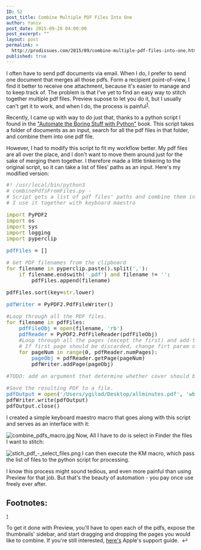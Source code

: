 ```yaml
---
ID: 52
post_title: Combine Multiple PDF Files Into One
author: Yaniv
post_date: 2015-09-28 04:00:00
post_excerpt: ""
layout: post
permalink: >
  http://prodissues.com/2015/09/combine-multiple-pdf-files-into-one.html
published: true
---
```

<p> I often have to send pdf documents via email. When I do, I prefer to send one document that merges all those pdfs. Form a recipient point-of-view, I find it better to receive one attachment, because it's easier to manage and to keep track of. The problem is that I've yet to find an easy way to stitch together multiple pdf files. Preview supose to let you do it, but I usually can't get it to work, and when I do, the process is painful<sup><a id="fnr.1" class="footref" href="#fn.1">1</a></sup>. </p>

<p> Recently, I came up with way to do just that, thanks to a python script I found in the <a href="https://automatetheboringstuff.com/chapter13/">"Automate the Boring Stuff with Python"</a> book. This script takes a folder of documents as an input, search for all the pdf files in that folder, and combine them into one pdf file. </p>

<p> However, I had to modify this script to fit my workflow better. My pdf files are all over the place, and I don't want to move them around just for the sake of merging them together. I therefore made a little tinkering to the original script, so it can take a list of files' paths as an input. Here's my modified version: </p>

<div class="org-src-container">

<pre class="src src-python"><span style="color: #81908f; font-style: italic;">#</span><span style="color: #81908f; font-style: italic;">! /usr/local/bin/python3</span>
<span style="color: #81908f; font-style: italic;"># </span><span style="color: #81908f; font-style: italic;">combinePdfsFromFiles.py - </span>
<span style="color: #81908f; font-style: italic;"># </span><span style="color: #81908f; font-style: italic;">Script gets a list of pdf files' paths and combine them into one file</span>
<span style="color: #81908f; font-style: italic;"># </span><span style="color: #81908f; font-style: italic;">I use it together with keyboard maestro</span>

<span style="color: #728a05;">import</span> PyPDF2
<span style="color: #728a05;">import</span> os
<span style="color: #728a05;">import</span> sys
<span style="color: #728a05;">import</span> logging
<span style="color: #728a05;">import</span> pyperclip

<span style="color: #2075c7;">pdfFiles</span> = []

<span style="color: #81908f; font-style: italic;"># </span><span style="color: #81908f; font-style: italic;">Get PDF filenames from the clipboard</span>
<span style="color: #728a05;">for</span> filename <span style="color: #728a05;">in</span> pyperclip.paste().split(<span style="color: #259185;">','</span>):
    <span style="color: #728a05;">if</span> filename.endswith(<span style="color: #259185;">'.pdf'</span>) <span style="color: #728a05;">and</span> filename != <span style="color: #259185;">''</span>:
        pdfFiles.append(filename)

pdfFiles.sort(key=<span style="color: #728a05;">str</span>.lower)

<span style="color: #2075c7;">pdfWriter</span> = PyPDF2.PdfFileWriter()

<span style="color: #81908f; font-style: italic;">#</span><span style="color: #81908f; font-style: italic;">Loop through all the PDF files.</span>
<span style="color: #728a05;">for</span> filename <span style="color: #728a05;">in</span> pdfFiles:
    <span style="color: #2075c7;">pdfFileObj</span> = <span style="color: #728a05;">open</span>(filename, <span style="color: #259185;">'rb'</span>)
    <span style="color: #2075c7;">pdfReader</span> = PyPDF2.PdfFileReader(pdfFileObj)
    <span style="color: #81908f; font-style: italic;">#</span><span style="color: #81908f; font-style: italic;">Loop through all the pages (except the first) and add them.</span>
    <span style="color: #81908f; font-style: italic;"># </span><span style="color: #81908f; font-style: italic;">If first page should be discarded, change firt param of range to 1</span>
    <span style="color: #728a05;">for</span> pageNum <span style="color: #728a05;">in</span> <span style="color: #728a05;">range</span>(0, pdfReader.numPages):
        <span style="color: #2075c7;">pageObj</span> = pdfReader.getPage(pageNum)
        pdfWriter.addPage(pageObj)

<span style="color: #81908f; font-style: italic;">#</span><span style="color: #81908f; font-style: italic;">TODO: add an argument that determine whether cover should be included.</span>

<span style="color: #81908f; font-style: italic;">#</span><span style="color: #81908f; font-style: italic;">Save the resulting PDF to a file.</span>
<span style="color: #2075c7;">pdfOutput</span> = <span style="color: #728a05;">open</span>(<span style="color: #259185;">'/Users/ygilad/Desktop/allminutes.pdf'</span>, <span style="color: #259185;">'wb'</span>)
pdfWriter.write(pdfOutput)
pdfOutput.close()
</pre>
</div>

<p> I created a simple keyboard maestro macro that goes along with this script and serves as an interface with it: </p>

<p> <img src="http://media.prodissues.com/images/2015/09/combine_pdfs_macro.jpg" alt="combine_pdfs_macro.jpg" /> Now, All I have to do is select in Finder the files I want to stitch: </p>

<p> <img src="http://media.prodissues.com/images/2015/09/stich_pdf_-_select_files.png" alt="stich_pdf_-_select_files.png" /> I can then execute the KM macro, which pass the list of files to the python script for processing. </p>

<p> I know this process might sound tedious, and even more painful than using Preview for that job. But that's the beauty of automation - you pay once use freely ever after. </p>
<div id="footnotes">
<h2 class="footnotes">Footnotes: </h2>
<div id="text-footnotes">

<div class="footdef"><sup><a id="fn.1" class="footnum" href="#fnr.1">1</a></sup> <div class="footpara"><p class="footpara"> To get it done with Preview, you'll have to open each of the pdfs, expose the thumbnails' sidebar, and start dragging and dropping the pages you would like to combine. If you're still interested, <a href="https://support.apple.com/en-us/HT202945">here's</a> Apple's support guide.  ↩ </p></div></div>


</div>
</div>
